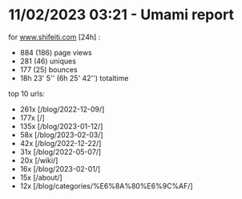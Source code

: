# 11/02/2023 03:21 - Umami report
for www.shifeiti.com [24h] :

 - 884 (186) page views
 - 281 (46) uniques
 - 177 (25) bounces
 - 18h 23' 5'' (6h 25' 42'') totaltime


top 10 urls:
 - 261x [/blog/2022-12-09/]
 - 177x [/]
 - 135x [/blog/2023-01-12/]
 - 58x [/blog/2023-02-03/]
 - 42x [/blog/2022-12-22/]
 - 31x [/blog/2022-05-07/]
 - 20x [/wiki/]
 - 16x [/blog/2023-02-01/]
 - 15x [/about/]
 - 12x [/blog/categories/%E6%8A%80%E6%9C%AF/]


